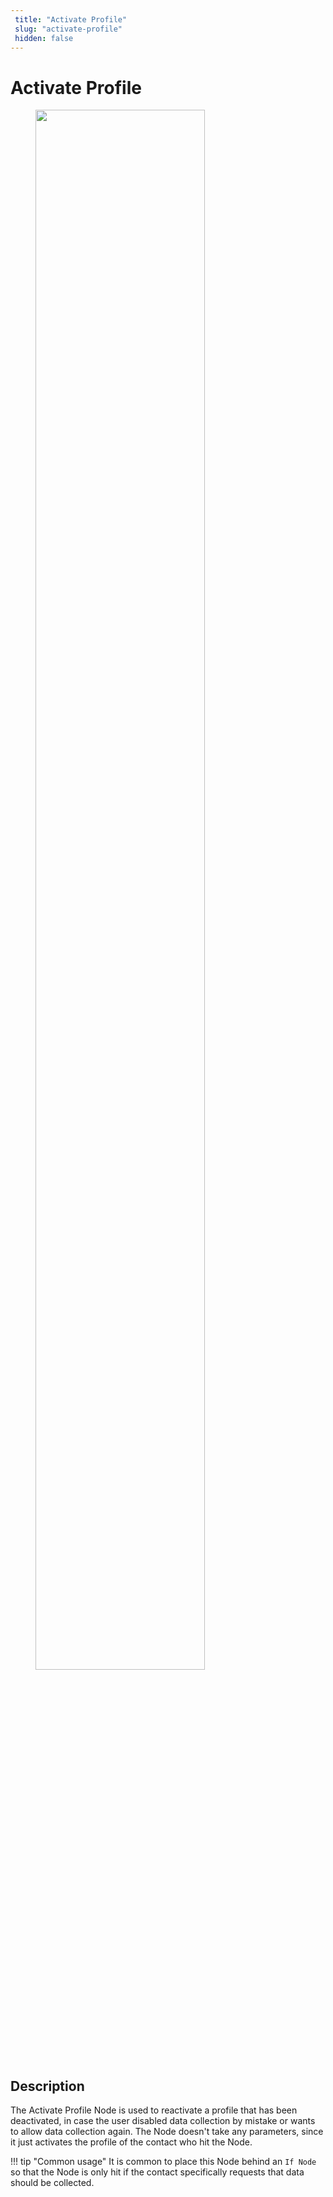 ```yaml
---
 title: "Activate Profile" 
 slug: "activate-profile" 
 hidden: false 
---
```

# Activate Profile

<figure>
  <img class="image-center" src="../../../../../_assets/ai/build/node-reference/profile/activate-profile.png" width="80%" />
</figure>

## Description


The Activate Profile Node is used to reactivate a profile that has been deactivated, in case the user disabled data collection by mistake or wants to allow data collection again. The Node doesn't take any parameters, since it just activates the profile of the contact who hit the Node.

!!! tip "Common usage"
    It is common to place this Node behind an `If Node` so that the Node is only hit if the contact specifically requests that data should be collected.